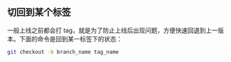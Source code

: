 ## 切回到某个标签

一般上线之前都会打 tag，就是为了防止上线后出现问题，方便快速回退到上一版本。下面的命令是回到某一标签下的状态：

```sh
git checkout -b branch_name tag_name
```
